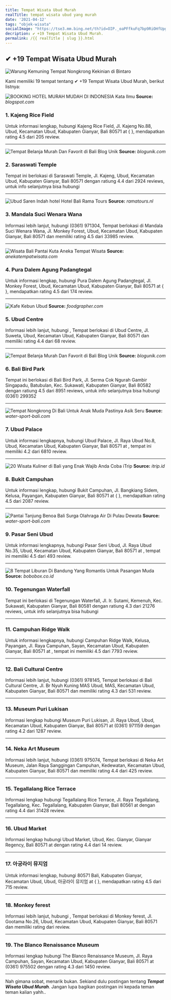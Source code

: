 ```yaml
---
title: Tempat Wisata Ubud Murah
realTitle: tempat wisata ubud yang murah
date: '2021-04-12'
tags: "objek-wisata"
socialImage: "https://tse3.mm.bing.net/th?id=OIP._oaPFfkuFq7bp9RiOHfUpgHaHa&amp;pid=15.1"
decription: ✔ +19 Tempat Wisata Ubud Murah.
permalink: /{{ realTitle | slug }}.html
---
```


## ✔ +19 Tempat Wisata Ubud Murah

![Warung Kemuning Tempat Nongkrong Kekinian di Bintaro](https://petualang.travelingyuk.com/uploads/2020/09/Warung-Kemuning-Bintaro.jpg)



Kami memiliki 19 tempat tentang ✔ +19 Tempat Wisata Ubud Murah, berikut listnya:



![BOOKING HOTEL MURAH  MUDAH DI INDONESIA  Kata Ilmu](https://tse3.mm.bing.net/th?id=OIP.Wd-viYUjnbd1e94MmV_EiwAAAA&amp;pid=15.1)
**Source:** _blogspot.com_


### 1. Kajeng Rice Field



Untuk informasi lengkap, hubungi Kajeng Rice Field, Jl. Kajeng No.88, Ubud, Kecamatan Ubud, Kabupaten Gianyar, Bali 80571 at {  }, mendapatkan rating 4.5 dari 205 review.

---


![Tempat Belanja Murah Dan Favorit di Bali  Blog Unik](https://tse2.mm.bing.net/th?id=OIP.38lpSwcrg_fo8F7f_uNjqAHaE7&amp;pid=15.1)
**Source:** _blogunik.com_


### 2. Saraswati Temple



Tempat ini berlokasi di Saraswati Temple, Jl. Kajeng, Ubud, Kecamatan Ubud, Kabupaten Gianyar, Bali 80571 dengan ratiung 4.4 dari 2924 reviews, untuk info selanjutnya bisa hubungi 

---


![Ubud Saren Indah hotel  Hotel Bali  Rama Tours](https://tse4.mm.bing.net/th?id=OIP.HmmBi_l-glJU2GjgZbVOtwHaFj&amp;pid=15.1)
**Source:** _ramatours.nl_


### 3. Mandala Suci Wenara Wana



Informasi lebih lanjut, hubungi (0361) 971304, Tempat berlokasi di Mandala Suci Wenara Wana, Jl. Monkey Forest, Ubud, Kecamatan Ubud, Kabupaten Gianyar, Bali 80571 dan memiliki rating 4.5 dari 33985 review.

---


![Wisata Bali  Pantai Kuta  Aneka Tempat Wisata](https://tse3.mm.bing.net/th?id=OIP.83GkTLLHBjoztTPT7a9zZAHaEK&amp;pid=15.1)
**Source:** _anekatempatwisata.com_


### 4. Pura Dalem Agung Padangtegal



Untuk informasi lengkap, hubungi Pura Dalem Agung Padangtegal, Jl. Monkey Forest, Ubud, Kecamatan Ubud, Kabupaten Gianyar, Bali 80571 at {  }, mendapatkan rating 4.5 dari 174 review.

---


![Kafe Kebun  Ubud](https://tse1.mm.bing.net/th?id=OIP.q7IRgrK2ueGaTlJ5KdjsAgHaE8&amp;pid=15.1)
**Source:** _foodgrapher.com_


### 5. Ubud Centre



Informasi lebih lanjut, hubungi , Tempat berlokasi di Ubud Centre, Jl. Suweta, Ubud, Kecamatan Ubud, Kabupaten Gianyar, Bali 80571 dan memiliki rating 4.4 dari 68 review.

---


![Tempat Belanja Murah Dan Favorit di Bali  Blog Unik](https://tse2.mm.bing.net/th?id=OIP.y_ozMI1EtVDe4PHR0tfQjgHaE8&amp;pid=15.1)
**Source:** _blogunik.com_


### 6. Bali Bird Park



Tempat ini berlokasi di Bali Bird Park, Jl. Serma Cok Ngurah Gambir Singapadu, Batubulan, Kec. Sukawati, Kabupaten Gianyar, Bali 80582 dengan ratiung 4.5 dari 8951 reviews, untuk info selanjutnya bisa hubungi (0361) 299352

---


![Tempat Nongkrong Di Bali Untuk Anak Muda Pastinya Asik  Seru](https://tse1.mm.bing.net/th?id=OIP.PpD0IsEAne_V3Syp01iKvgHaD4&amp;pid=15.1)
**Source:** _water-sport-bali.com_


### 7. Ubud Palace



Untuk informasi lengkapnya, hubungi Ubud Palace, Jl. Raya Ubud No.8, Ubud, Kecamatan Ubud, Kabupaten Gianyar, Bali 80571 at , tempat ini memiliki 4.2 dari 6810 review.

---


![20 Wisata Kuliner di Bali yang Enak  Wajib Anda Coba  iTrip](https://tse1.mm.bing.net/th?id=OIP.4kEqYjAwxHVTpDz7IkyV1AHaEc&amp;pid=15.1)
**Source:** _itrip.id_


### 8. Bukit Campuhan



Untuk informasi lengkap, hubungi Bukit Campuhan, Jl. Bangkiang Sidem, Kelusa, Payangan, Kabupaten Gianyar, Bali 80571 at {  }, mendapatkan rating 4.5 dari 2087 review.

---


![Pantai Tanjung Benoa Bali  Surga Olahraga Air Di Pulau Dewata](https://tse1.mm.bing.net/th?id=OIP.kyb9XQdTJoIBtP5KzGtMHQHaD4&amp;pid=15.1)
**Source:** _water-sport-bali.com_


### 9. Pasar Seni Ubud



Untuk informasi lengkapnya, hubungi Pasar Seni Ubud, Jl. Raya Ubud No.35, Ubud, Kecamatan Ubud, Kabupaten Gianyar, Bali 80571 at , tempat ini memiliki 4.5 dari 493 review.

---


![8 Tempat Liburan Di Bandung Yang Romantis Untuk Pasangan Muda](https://tse4.mm.bing.net/th?id=OIP.uq7TstAN0D-YAUEZ0PaL0wHaD8&amp;pid=15.1)
**Source:** _bobobox.co.id_


### 10. Tegenungan Waterfall



Tempat ini berlokasi di Tegenungan Waterfall, Jl. Ir. Sutami, Kemenuh, Kec. Sukawati, Kabupaten Gianyar, Bali 80581 dengan ratiung 4.3 dari 21276 reviews, untuk info selanjutnya bisa hubungi 

---


### 11. Campuhan Ridge Walk



Untuk informasi lengkapnya, hubungi Campuhan Ridge Walk, Kelusa, Payangan, Jl. Raya Campuhan, Sayan, Kecamatan Ubud, Kabupaten Gianyar, Bali 80571 at , tempat ini memiliki 4.5 dari 7793 review.

---


### 12. Bali Cultural Centre



Informasi lebih lanjut, hubungi (0361) 978145, Tempat berlokasi di Bali Cultural Centre, Jl. Br Nyuh Kuning MAS Ubud, MAS, Kecamatan Ubud, Kabupaten Gianyar, Bali 80571 dan memiliki rating 4.3 dari 531 review.

---


### 13. Museum Puri Lukisan



Informasi lengkap hubungi Museum Puri Lukisan, Jl. Raya Ubud, Ubud, Kecamatan Ubud, Kabupaten Gianyar, Bali 80571 at (0361) 971159 dengan rating 4.2 dari 1287 review.

---


### 14. Neka Art Museum



Informasi lebih lanjut, hubungi (0361) 975074, Tempat berlokasi di Neka Art Museum, Jalan Raya Sanggingan Campuhan, Kedewatan, Kecamatan Ubud, Kabupaten Gianyar, Bali 80571 dan memiliki rating 4.4 dari 425 review.

---


### 15. Tegallalang Rice Terrace



Informasi lengkap hubungi Tegallalang Rice Terrace, Jl. Raya Tegallalang, Tegallalang, Kec. Tegallalang, Kabupaten Gianyar, Bali 80561 at  dengan rating 4.4 dari 31428 review.

---


### 16. Ubud Market



Informasi lengkap hubungi Ubud Market, Ubud, Kec. Gianyar, Gianyar Regency, Bali 80571 at  dengan rating 4.4 dari 14 review.

---


### 17. 아궁라이 뮤지엄



Untuk informasi lengkap, hubungi 80571 Bali, Kabupaten Gianyar, Kecamatan Ubud, Ubud, 아궁라이 뮤지엄 at {  }, mendapatkan rating 4.5 dari 715 review.

---


### 18. Monkey ferest



Informasi lebih lanjut, hubungi , Tempat berlokasi di Monkey ferest, Jl. Gootama No.26, Ubud, Kecamatan Ubud, Kabupaten Gianyar, Bali 80571 dan memiliki rating  dari  review.

---


### 19. The Blanco Renaissance Museum



Informasi lengkap hubungi The Blanco Renaissance Museum, Jl. Raya Campuhan, Sayan, Kecamatan Ubud, Kabupaten Gianyar, Bali 80571 at (0361) 975502 dengan rating 4.3 dari 1450 review.

---









Nah gimana sobat, menarik bukan. Sekiand dulu postingan tentang ***Tempat Wisata Ubud Murah***. Jangan lupa bagikan postingan ini kepada teman teman kalian yahh..
